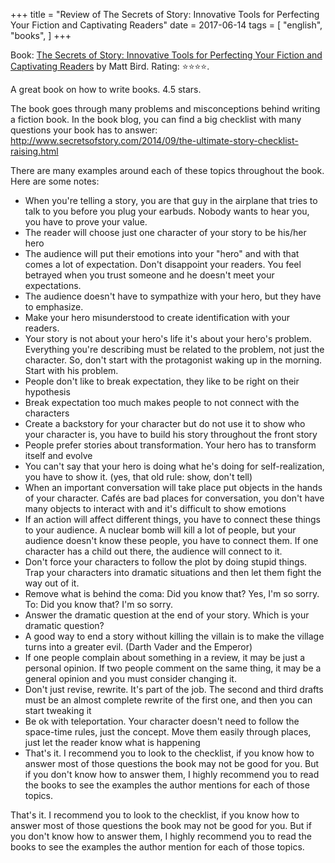 +++
title = "Review of The Secrets of Story: Innovative Tools for Perfecting Your Fiction and Captivating Readers"
date = 2017-06-14
tags = [
    "english",
    "books",
]
+++

Book: [The Secrets of Story: Innovative Tools for Perfecting Your Fiction and Captivating Readers](https://www.goodreads.com/book/show/28627416) by Matt Bird. Rating: ⭐️⭐️⭐️⭐️.

A great book on how to write books. 4.5 stars.

The book goes through many problems and misconceptions behind writing a fiction book.
In the book blog, you can find a big checklist with many questions your book has to answer: http://www.secretsofstory.com/2014/09/the-ultimate-story-checklist-raising.html

There are many examples around each of these topics throughout the book. Here are some notes:

- When you're telling a story, you are that guy in the airplane that tries to talk to you before you plug your earbuds. Nobody wants to hear you, you have to prove your value.
- The reader will choose just one character of your story to be his/her hero
- The audience will put their emotions into your "hero" and with that comes a lot of expectation. Don't disappoint your readers. You feel betrayed when you trust someone and he doesn't meet your expectations.
- The audience doesn't have to sympathize with your hero, but they have to emphasize.
- Make your hero misunderstood to create identification with your readers.
- Your story is not about your hero's life it's about your hero's problem. Everything you're describing must be related to the problem, not just the character. So, don't start with the protagonist waking up in the morning. Start with his problem.
- People don't like to break expectation, they like to be right on their hypothesis
- Break expectation too much makes people to not connect with the characters
- Create a backstory for your character but do not use it to show who your character is, you have to build his story throughout the front story
- People prefer stories about transformation. Your hero has to transform itself and evolve
- You can't say that your hero is doing what he's doing for self-realization, you have to show it. (yes, that old rule: show, don't tell)
- When an important conversation will take place put objects in the hands of your character. Cafés are bad places for conversation, you don't have many objects to interact with and it's difficult to show emotions
- If an action will affect different things, you have to connect these things to your audience. A nuclear bomb will kill a lot of people, but your audience doesn't know these people, you have to connect them. If one character has a child out there, the audience will connect to it.
- Don't force your characters to follow the plot by doing stupid things. Trap your characters into dramatic situations and then let them fight the way out of it.
- Remove what is behind the coma: Did you know that? Yes, I'm so sorry. To: Did you know that? I'm so sorry.
- Answer the dramatic question at the end of your story. Which is your dramatic question?
- A good way to end a story without killing the villain is to make the village turns into a greater evil. (Darth Vader and the Emperor)
- If one people complain about something in a review, it may be just a personal opinion. If two people comment on the same thing, it may be a general opinion and you must consider changing it.
- Don't just revise, rewrite. It's part of the job. The second and third drafts must be an almost complete rewrite of the first one, and then you can start tweaking it
- Be ok with teleportation. Your character doesn't need to follow the space-time rules, just the concept. Move them easily through places, just let the reader know what is happening
- That's it. I recommend you to look to the checklist, if you know how to answer most of those questions the book may not be good for you. But if you don't know how to answer them, I highly recommend you to read the books to see the examples the author mentions for each of those topics.

That's it. I recommend you to look to the checklist, if you know how to answer most of those questions the book may not be good for you. But if you don't know how to answer them, I highly recommend you to read the books to see the examples the author mention for each of those topics.
